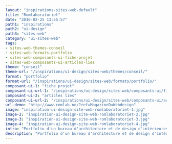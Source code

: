 ```yaml
---
layout: "inspirations-sites-web-default"
title: "Romlaboratoriet"
date: "2016-02-25 13:55:57"
path1: "inspirations"
path2: "ui-design"
path3: "sites-web"
category: "ui-sites-web"
tags:
- sites-web-themes-conseil
- sites-web-formats-portfolio
- sites-web-composants-ui-fiche-projet
- sites-web-composants-ui-articles-lies
theme: "conseil"
theme-url: "/inspirations/ui-design/sites-web/themes/conseil/"
format: "portfolio"
format-url: "/inspirations/ui-design/sites-web/formats/portfolio/"
composant-ui-1: "fiche projet"
composant-ui-url-1: "/inspirations/ui-design/sites-web/composants-ui/fiche-projet/"
composant-ui-2: "articles lies"
composant-ui-url-2: "/inspirations/ui-design/sites-web/composants-ui/articles-lies/"
url-demo: "http://www.romlab.no/?ref=MagazineDuWebdesign"
image: "inspiration-ui-design-site-web-romlaboratoriet-1.jpg"
image-2: "inspiration-ui-design-site-web-romlaboratoriet-2.jpg"
image-3: "inspiration-ui-design-site-web-romlaboratoriet-3.jpg"
image-4: "inspiration-ui-design-site-web-romlaboratoriet-4.jpg"
intro: "Portfolio d'un bureau d'architecture et de design d'intérieures norvégien."
description: "Portfolio d'un bureau d'architecture et de design d'intérieures norvégien."
---
```

